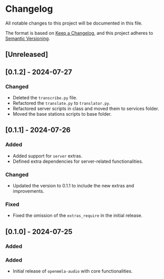 # Changelog

All notable changes to this project will be documented in this file.

The format is based on [Keep a Changelog](https://keepachangelog.com/en/1.0.0/),
and this project adheres to [Semantic Versioning](https://semver.org/spec/v2.0.0.html).

## [Unreleased]

## [0.1.2] - 2024-07-27
### Changed
- Deleted the `transcribe.py` file.
- Refactored the `translate.py` to `translator.py`.
- Refactored server scripts in class and moved them to services folder.
- Moved the base stations scripts to base folder.

## [0.1.1] - 2024-07-26
### Added
- Added support for `server` extras.
- Defined extra dependencies for server-related functionalities.

### Changed
- Updated the version to 0.1.1 to include the new extras and improvements.

### Fixed
- Fixed the omission of the `extras_require` in the initial release.

## [0.1.0] - 2024-07-25
### Added
### Added
- Initial release of `openmmla-audio` with core functionalities.